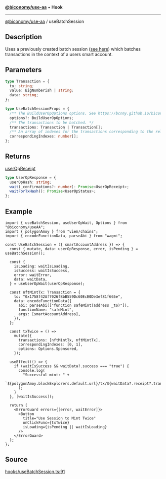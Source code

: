 [**@biconomy/use-aa**](./index.md) • **Hook**

---

[@biconomy/use-aa](./index.md) / useBatchSession

## Description

Uses a previously created batch session ([see here](./useCreateBatchSession.md)) which batches transactions in the context of a users smart account.

## Parameters

```ts
type Transaction = {
  to: string;
  value: BigNumberish | string;
  data: string;
};

type UseBatchSessionProps = {
  /** The BuildUserOpOptions options. See https://bcnmy.github.io/biconomy-client-sdk/types/BuildUserOpOptions.html for further detail */
  options?: BuildUserOpOptions;
  /** The transactions to be batched. */
  transactions: Transaction | Transaction[];
  /** An array of indexes for the transactions corresponding to the relevant session IDs. */
  correspondingIndexes: number[];
};
```

## Returns

[userOpReceipt](../../Bundler/api/get-useroperation-receipt#response)

```ts
type UserOpResponse = {
  userOpHash: string;
  wait(_confirmations?: number): Promise<UserOpReceipt>;
  waitForTxHash(): Promise<UserOpStatus>;
};
```

## Example

```tsx
import { useBatchSession, useUserOpWait, Options } from "@biconomy/useAA";
import { polygonAmoy } from "viem/chains";
import { encodeFunctionData, parseAbi } from "wagmi";

const UseBatchSession = ({ smartAccountAddress }) => {
  const { mutate, data: userOpResponse, error, isPending } = useBatchSession();

  const {
    isLoading: waitIsLoading,
    isSuccess: waitIsSuccess,
    error: waitError,
    data: waitData,
  } = useUserOpWait(userOpResponse);

  const nftMintTx: Transaction = {
    to: "0x1758f42Af7026fBbB559Dc60EcE0De3ef81f665e",
    data: encodeFunctionData({
      abi: parseAbi(["function safeMint(address _to)"]),
      functionName: "safeMint",
      args: [smartAccountAddress],
    }),
  };

  const txTwice = () =>
    mutate({
      transactions: [nftMintTx, nftMintTx],
      correspondingIndexes: [0, 1],
      options: Options.Sponsored,
    });

  useEffect(() => {
    if (waitIsSuccess && waitData?.success === "true") {
      console.log(
        "Successful mint: " +
          `${polygonAmoy.blockExplorers.default.url}/tx/${waitData?.receipt?.transactionHash}`
      );
    }
  }, [waitIsSuccess]);

  return (
    <ErrorGuard errors={[error, waitError]}>
      <Button
        title="Use Session to Mint Twice"
        onClickFunc={txTwice}
        isLoading={isPending || waitIsLoading}
      />
    </ErrorGuard>
  );
};
```

## Source

[hooks/useBatchSession.ts:91](https://github.com/bcnmy/useAA/blob/main/src/hooks/useBatchSession.ts#L91)
